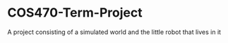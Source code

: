 # COS470-Term-Project
A project consisting of a simulated world and the little robot that lives in it
